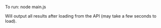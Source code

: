 To run:
  node main.js
  
Will output all results after loading from the API (may take a few seconds to load).

